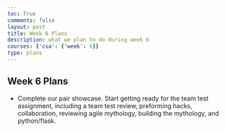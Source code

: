 ```yaml
---
toc: True
comments: false
layout: post
title: Week 6 Plans
description: what we plan to do during week 6
courses: {'csa': {'week': 6}}
type: plans
---
```


## Week 6 Plans
- Complete our pair showcase. Start getting ready for the team test assignment, including a team test review, preforming hacks, collaboration, reviewing agile mythology, building the mythology, and python/flask. 